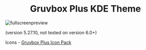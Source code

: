 # <div align="center">Gruvbox Plus KDE Theme</div>

![fullscreenpreview](https://github.com/SylEleuth/gruvbox-plus-kde/assets/33354262/ab24536a-5961-420e-b72e-200064a01d19)

(version 5.27.10, not tested on version 6.0+)

Icons - [Gruvbox Plus Icon Pack](https://github.com/SylEleuth/gruvbox-plus-icon-pack)
